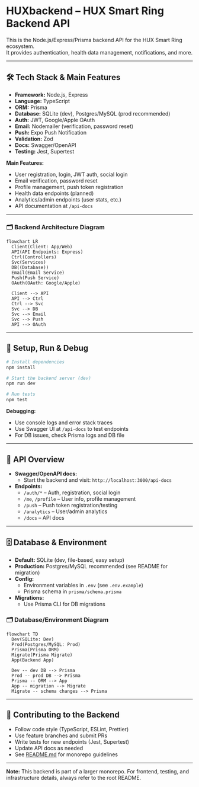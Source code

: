 # HUXbackend – HUX Smart Ring Backend API

This is the Node.js/Express/Prisma backend API for the HUX Smart Ring ecosystem.  
It provides authentication, health data management, notifications, and more.

---

## 🛠️ Tech Stack & Main Features

- **Framework:** Node.js, Express
- **Language:** TypeScript
- **ORM:** Prisma
- **Database:** SQLite (dev), Postgres/MySQL (prod recommended)
- **Auth:** JWT, Google/Apple OAuth
- **Email:** Nodemailer (verification, password reset)
- **Push:** Expo Push Notification
- **Validation:** Zod
- **Docs:** Swagger/OpenAPI
- **Testing:** Jest, Supertest

**Main Features:**
- User registration, login, JWT auth, social login
- Email verification, password reset
- Profile management, push token registration
- Health data endpoints (planned)
- Analytics/admin endpoints (user stats, etc.)
- API documentation at `/api-docs`

---

### 🗂️ Backend Architecture Diagram

```mermaid
flowchart LR
  Client(Client: App/Web)
  API(API Endpoints: Express)
  Ctrl(Controllers)
  Svc(Services)
  DB((Database))
  Email(Email Service)
  Push(Push Service)
  OAuth(OAuth: Google/Apple)

  Client --> API
  API --> Ctrl
  Ctrl --> Svc
  Svc --> DB
  Svc --> Email
  Svc --> Push
  API --> OAuth
```

---

## 🚀 Setup, Run & Debug

```sh
# Install dependencies
npm install

# Start the backend server (dev)
npm run dev

# Run tests
npm test
```

**Debugging:**
- Use console logs and error stack traces
- Use Swagger UI at `/api-docs` to test endpoints
- For DB issues, check Prisma logs and DB file

---

## 🔗 API Overview

- **Swagger/OpenAPI docs:**
  - Start the backend and visit: `http://localhost:3000/api-docs`
- **Endpoints:**
  - `/auth/*` – Auth, registration, social login
  - `/me`, `/profile` – User info, profile management
  - `/push` – Push token registration/testing
  - `/analytics` – User/admin analytics
  - `/docs` – API docs

---

## 🗄️ Database & Environment

- **Default:** SQLite (dev, file-based, easy setup)
- **Production:** Postgres/MySQL recommended (see README for migration)
- **Config:**
  - Environment variables in `.env` (see `.env.example`)
  - Prisma schema in `prisma/schema.prisma`
- **Migrations:**
  - Use Prisma CLI for DB migrations

### 🗂️ Database/Environment Diagram

```mermaid
flowchart TD
  Dev(SQLite: Dev)
  Prod(Postgres/MySQL: Prod)
  Prisma(Prisma ORM)
  Migrate(Prisma Migrate)
  App(Backend App)

  Dev -- dev DB --> Prisma
  Prod -- prod DB --> Prisma
  Prisma -- ORM --> App
  App -- migration --> Migrate
  Migrate -- schema changes --> Prisma
```

---

## 🤝 Contributing to the Backend

- Follow code style (TypeScript, ESLint, Prettier)
- Use feature branches and submit PRs
- Write tests for new endpoints (Jest, Supertest)
- Update API docs as needed
- See [README.md](./README.md) for monorepo guidelines

---

**Note:** This backend is part of a larger monorepo. For frontend, testing, and infrastructure details, always refer to the root README. 